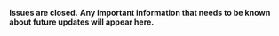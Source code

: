 
**Issues are closed.**
**Any important information that needs to be known about future updates will appear here.**

